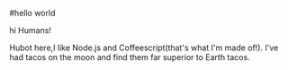 #hello world

hi Humans!

Hubot here,I like Node.js and Coffeescript(that's what I'm made of!).
I've had tacos on the moon and find them far superior to Earth tacos.
